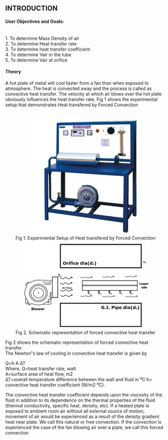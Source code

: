 ## INTRODUCTION<br>

#### User Objectives and Goals:
<br>
1. To determine Mass Density of air
<br>
2. To determine Heat transfer rate
<br>
3. To determine heat transfer coefficient
<br>
4. To determine Vair in the tube
<br>
5. To determine Vair at orifice


#### Theory
A hot plate of metal will cool faster from a fan than when exposed to
atmosphere. The heat is convected away and the process is called as convective heat
transfer. The velocity at which air blows over the hot plate obviously influences the heat
transfer rate. Fig 1 shows the experimental setup that demonstrates Heat transfered by Forced Convection
<center>

<br>![alt text](images/55.png)<br>
Fig 1. Experimental Setup of Heat transfered by Forced Convection 
<br>![alt text](images/66.png)<br>
Fig 2. Schematic representation of forced convective heat transfer 

</center>

Fig 2 shows the schematic representation of forced convective heat transfer. <br>
The Newton‟s law of cooling in convective heat transfer is given by

Q=h A ∆T<br>
Where, Q=heat transfer rate, watt<br>
 A=surface area of heat flow, m2<br>
 ∆T=overall temperature difference between the wall and fluid in ⁰C
 h= convective heat transfer coefficient (W/m2
⁰C).

The convective heat transfer coefficient depends upon the viscosity of the fluid in addition to
its dependence on the thermal properties of the fluid (thermal conductivity, specific heat,
density, etc). If a heated plate is exposed to ambient room air without all external source of
motion, movement of air would be experienced as a result of the density gradient heat near
plate. We call this natural or free convection. If the convection is experienced the case of the
fan blowing air over a plate, we call this forced convection
